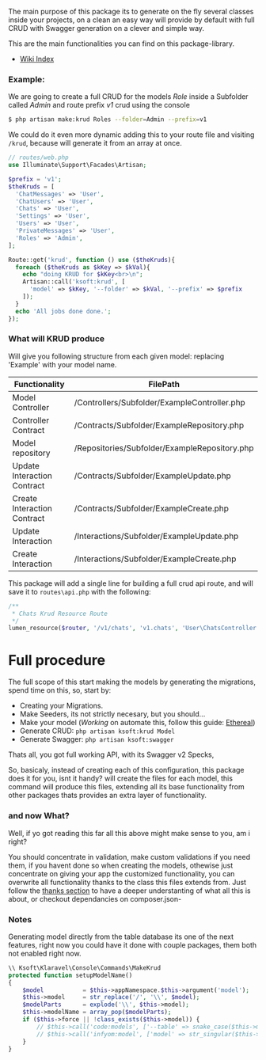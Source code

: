 
The main purpose of this package its to generate on the fly several classes inside your projects,
on a clean an easy way will provide by default with full CRUD with Swagger generation on a clever and simple
way.

This are the main functionalities you can find on this package-library.

- [Wiki Index](https://github.com/kikoseijo/kLaravel/wiki/Wiki-Credits-&-thanks)

### Example:

We are going to create a full CRUD for the models *Role* inside a Subfolder
called *Admin* and route prefix *v1* crud using the console

```bash
$ php artisan make:krud Roles --folder=Admin --prefix=v1
```

We could do it even more dynamic adding this to your route file and visiting `/krud`, because will generate it from an array at once.

```php
// routes/web.php
use Illuminate\Support\Facades\Artisan;

$prefix = 'v1';
$theKruds = [
  'ChatMessages' => 'User',
  'ChatUsers' => 'User',
  'Chats' => 'User',
  'Settings' => 'User',
  'Users' => 'User',
  'PrivateMessages' => 'User',
  'Roles' => 'Admin',
];

Route::get('krud', function () use ($theKruds){
  foreach ($theKruds as $kKey => $kVal){
    echo "doing KRUD for $kKey<br>\n";
    Artisan::call('ksoft:krud', [
      'model' => $kKey, '--folder' => $kVal, '--prefix' => $prefix
    ]);
  }
  echo 'All jobs done done.';
});
```

### What will KRUD produce

Will give you following structure from each given model: replacing 'Example' with your model name.

| Functionality | FilePath
| --- | ---
| Model Controller | /Controllers/Subfolder/ExampleController.php
| Controller Contract | /Contracts/Subfolder/ExampleRepository.php
| Model repository | /Repositories/Subfolder/ExampleRepository.php
| Update Interaction Contract | /Contracts/Subfolder/ExampleUpdate.php
| Create Interaction Contract | /Contracts/Subfolder/ExampleCreate.php
| Update Interaction | /Interactions/Subfolder/ExampleUpdate.php
| Create Interaction | /Interactions/Subfolder/ExampleCreate.php

This package will add a single line for building a full crud api route, and will save it to `routes\api.php` with the following:

```php
/**
 * Chats Krud Resource Route
 */
lumen_resource($router, '/v1/chats', 'v1.chats', 'User\ChatsController');

```

# Full procedure


The full scope of this start making the models by generating the migrations, spend time on this, so, start by:

- Creating your Migrations.
- Make Seeders, its not strictly necesary, but you should...
- Make your model (*Working* on automate this, follow this guide: [Ethereal](https://github.com/kevupton/ethereal/wiki/ethereal))
- Generate CRUD: `php artisan ksoft:krud Model`
- Generate Swagger: `php artisan ksoft:swagger`

Thats all, you got full working API, with its Swagger v2 Specks,

So, basicaly, instead of creating each of this configuration, this package does it for you, isnt it handy? will create the files for each model, this command will produce this files, extending all its base functionality from other packages thats provides an extra layer of functionality.

### and now What?

Well, if yo got reading this far all this above might make sense to you, am i right?  

You should concentrate in validation, make custom validations if you need them, if you havent done so when creating the models, othewise just concentrate on giving your app the customized functionality, you can overwrite all functionality thanks to the class this files extends from. Just follow the [thanks section](#thanks) to have a deeper understanting of what all this is about, or checkout dependancies on composer.json-


### Notes

Generating model directly from the table database its one of the next features, right now you could have it done with couple packages, them both not enabled right now.

```php
\\ Ksoft\Klaravel\Console\Commands\MakeKrud
protected function setupModelName()
{
    $model           = $this->appNamespace.$this->argument('model');
    $this->model     = str_replace('/', '\\', $model);
    $modelParts      = explode('\\', $this->model);
    $this->modelName = array_pop($modelParts);
    if ($this->force || !class_exists($this->model)) {
        // $this->call('code:models', ['--table' => snake_case($this->modelName)]);
        // $this->call('infyom:model', ['model' => str_singular($this->modelName), '--fromTable' => 'yes']);
    }
}
```